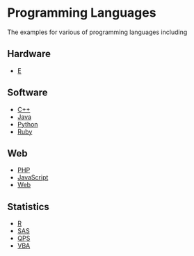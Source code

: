 Programming Languages
=====================================

The examples for various of programming languages including


Hardware
-------------------------

- [E](./e)


Software
-------------------------

- [C++](./cpp)
- [Java](./java)
- [Python](./python)
- [Ruby](./ruby)

Web
--------------------------

- [PHP](./php)
- [JavaScript](./javascript)
- [Web](./web)

Statistics
--------------------------

- [R](./r)
- [SAS](./sas)
- [QPS](./qps)
- [VBA](./vba)
